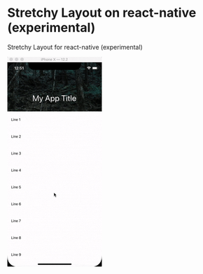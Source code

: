 # Stretchy Layout on react-native (experimental)
Stretchy Layout for react-native (experimental)

![stretchy-layout-react-native](https://github.com/lunardidev/stretchy-layout-react-native/blob/master/ezgif.com-optimize.gif)
